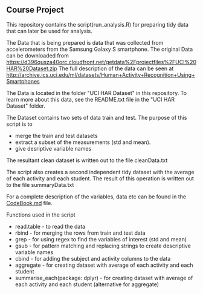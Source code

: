 ## Course Project
This repository contains the script(run_analysis.R) for preparing tidy data that can later be used for analysis.

The Data that is being prepared is data that was collected from accelerometers from the Samsung Galaxy S smartphone.
The original Data can be downloaded from https://d396qusza40orc.cloudfront.net/getdata%2Fprojectfiles%2FUCI%20HAR%20Dataset.zip 
The full description of the data can be seen at http://archive.ics.uci.edu/ml/datasets/Human+Activity+Recognition+Using+Smartphones 

The Data is located in the folder "UCI HAR Dataset" in this repository.
To learn more about this data, see the README.txt file in the "UCI HAR Dataset" folder.

The Dataset contains two sets of data train and test.
The purpose of this script is to 

* merge the train and test datasets 
* extract a subset of the measurements (std and mean).
* give desriptive variable names

The resultant clean dataset is written out to the file cleanData.txt

The script also creates a second independent tidy dataset with the average of each activity and each student.
The result of this operation is written out to the file summaryData.txt 

For a complete description of the variables, data etc can be found in the [CodeBook.md](CodeBook.md) file.

Functions used in the script

* read.table - to read the data
* rbind - for merging the rows from train and test data
* grep - for using regex to find the variables of interest (std and mean)
* gsub - for pattern matching and replacing strings to create descriptive variable names
* cbind - for adding the subject and activity columns to the data
* aggregate - for creating dataset with average of each activity and each student
* summarise_each(package: dplyr) - for creating dataset with average of each activity and each student (alternative for aggregate)   	
